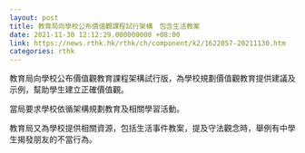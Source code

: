 ```yaml
---
layout: post
title: 教育局向學校公布價值觀課程試行架構　包含生活教案
date: 2021-11-30 12:12:29.000000000 +08:00
link: https://news.rthk.hk/rthk/ch/component/k2/1622057-20211130.htm
categories: rthk
---
```


教育局向學校公布價值觀教育課程架構試行版，為學校規劃價值觀教育提供建議及示例，幫助學生建立正確價值觀。

當局要求學校依循架構規劃教育及相關學習活動。

教育局又為學校提供相關資源，包括生活事件教案，提及守法觀念時，舉例有中學生揭發朋友的不當行為。
